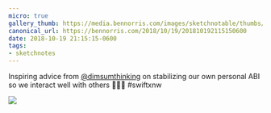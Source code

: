 ```yaml
---
micro: true
gallery_thumb: https://media.bennorris.com/images/sketchnotable/thumbs/swift-by-northwest-2018-sketchnotes-09.jpg
canonical_url: https://bennorris.com/2018/10/19/201810192115150600
date: 2018-10-19 21:15:15-0600
tags:
- sketchnotes
---
```


Inspiring advice from [@dimsumthinking](https://micro.blog/dimsumthinking) on stabilizing our own personal ABI so we interact well with others 📱✍🏼 #swiftxnw

<img src="https://media.bennorris.com/images/sketchnotable/swift-by-northwest-2018/swift-by-northwest-2018-sketchnotes-09.jpg" />
